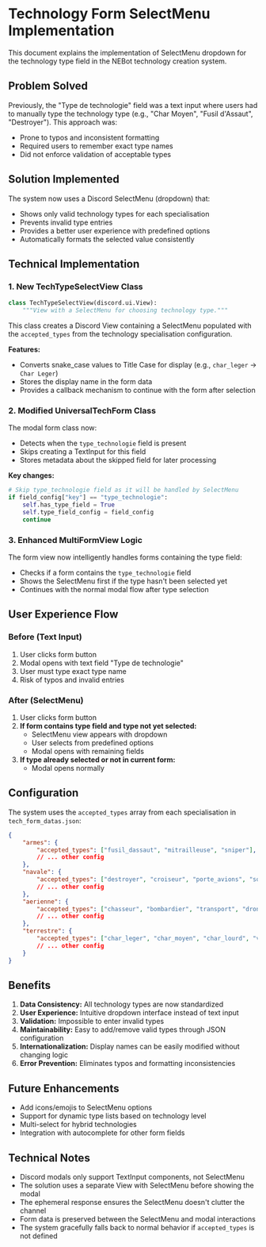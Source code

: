 # Technology Form SelectMenu Implementation

This document explains the implementation of SelectMenu dropdown for the technology type field in the NEBot technology creation system.

## Problem Solved

Previously, the "Type de technologie" field was a text input where users had to manually type the technology type (e.g., "Char Moyen", "Fusil d'Assaut", "Destroyer"). This approach was:
- Prone to typos and inconsistent formatting
- Required users to remember exact type names
- Did not enforce validation of acceptable types

## Solution Implemented

The system now uses a Discord SelectMenu (dropdown) that:
- Shows only valid technology types for each specialisation
- Prevents invalid type entries
- Provides a better user experience with predefined options
- Automatically formats the selected value consistently

## Technical Implementation

### 1. New TechTypeSelectView Class

```python
class TechTypeSelectView(discord.ui.View):
    """View with a SelectMenu for choosing technology type."""
```

This class creates a Discord View containing a SelectMenu populated with the `accepted_types` from the technology specialisation configuration.

**Features:**
- Converts snake_case values to Title Case for display (e.g., `char_leger` → `Char Leger`)
- Stores the display name in the form data
- Provides a callback mechanism to continue with the form after selection

### 2. Modified UniversalTechForm Class

The modal form class now:
- Detects when the `type_technologie` field is present
- Skips creating a TextInput for this field
- Stores metadata about the skipped field for later processing

**Key changes:**
```python
# Skip type_technologie field as it will be handled by SelectMenu
if field_config["key"] == "type_technologie":
    self.has_type_field = True
    self.type_field_config = field_config
    continue
```

### 3. Enhanced MultiFormView Logic

The form view now intelligently handles forms containing the type field:
- Checks if a form contains the `type_technologie` field
- Shows the SelectMenu first if the type hasn't been selected yet
- Continues with the normal modal flow after type selection

## User Experience Flow

### Before (Text Input)
1. User clicks form button
2. Modal opens with text field "Type de technologie"
3. User must type exact type name
4. Risk of typos and invalid entries

### After (SelectMenu)
1. User clicks form button
2. **If form contains type field and type not yet selected:**
   - SelectMenu view appears with dropdown
   - User selects from predefined options
   - Modal opens with remaining fields
3. **If type already selected or not in current form:**
   - Modal opens normally

## Configuration

The system uses the `accepted_types` array from each specialisation in `tech_form_datas.json`:

```json
{
    "armes": {
        "accepted_types": ["fusil_dassaut", "mitrailleuse", "sniper"],
        // ... other config
    },
    "navale": {
        "accepted_types": ["destroyer", "croiseur", "porte_avions", "sous_marin", "corvette", "fregate"],
        // ... other config
    },
    "aerienne": {
        "accepted_types": ["chasseur", "bombardier", "transport", "drone", "helicoptere", "reconnaissance"],
        // ... other config
    },
    "terrestre": {
        "accepted_types": ["char_leger", "char_moyen", "char_lourd", "vehicule_blinde", "transport_troupe", "artillerie"],
        // ... other config
    }
}
```

## Benefits

1. **Data Consistency:** All technology types are now standardized
2. **User Experience:** Intuitive dropdown interface instead of text input
3. **Validation:** Impossible to enter invalid types
4. **Maintainability:** Easy to add/remove valid types through JSON configuration
5. **Internationalization:** Display names can be easily modified without changing logic
6. **Error Prevention:** Eliminates typos and formatting inconsistencies

## Future Enhancements

- Add icons/emojis to SelectMenu options
- Support for dynamic type lists based on technology level
- Multi-select for hybrid technologies
- Integration with autocomplete for other form fields

## Technical Notes

- Discord modals only support TextInput components, not SelectMenu
- The solution uses a separate View with SelectMenu before showing the modal
- The ephemeral response ensures the SelectMenu doesn't clutter the channel
- Form data is preserved between the SelectMenu and modal interactions
- The system gracefully falls back to normal behavior if `accepted_types` is not defined
